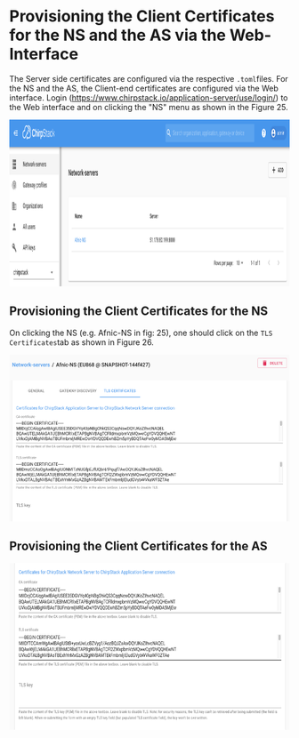 # Provisioning the Client Certificates for the NS and the AS via the Web-Interface

The Server side certificates are configured via the respective `.toml`files. For the NS and the AS, the Client-end certificates are configured via the Web interface. Login (https://www.chirpstack.io/application-server/use/login/) to the Web interface and on clicking the "NS" menu as shown in the Figure 25.

<p align="center">
  <img width="760" height="300" src="https://github.com/afnic/IoTRoam-Tutorial/blob/master/Images/Fig25.png?raw=true">
</p>

## Provisioning the Client Certificates for the NS

On clicking the NS (e.g. Afnic-NS in fig: 25), one should click on the `TLS Certificates`tab   as shown in Figure 26.

<p align="center">
  <img width="760" height="300" src="https://github.com/afnic/IoTRoam-Tutorial/blob/master/Images/Fig26.png?raw=true">
</p>

## Provisioning the Client Certificates for the AS

<p align="center">
  <img width="760" height="300" src="https://github.com/afnic/IoTRoam-Tutorial/blob/master/Images/Fig27.png?raw=true">
</p>
